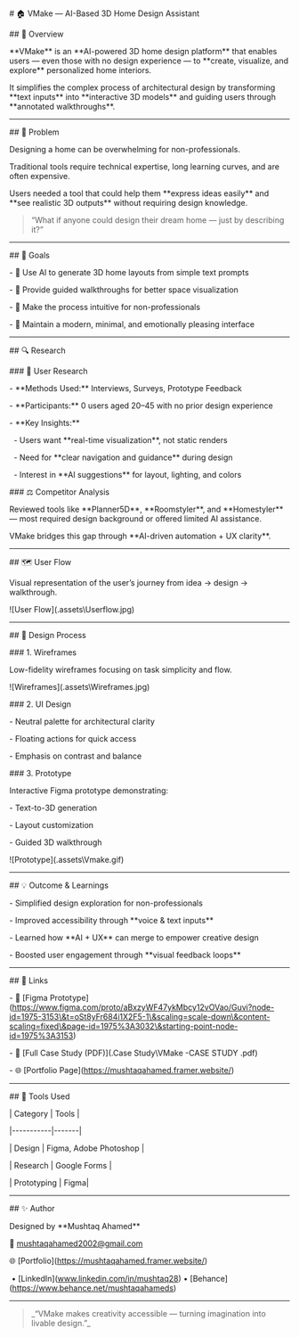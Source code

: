 \# 🏠 VMake — AI-Based 3D Home Design Assistant





\## 🧩 Overview

\*\*VMake\*\* is an \*\*AI-powered 3D home design platform\*\* that enables users — even those with no design experience — to \*\*create, visualize, and explore\*\* personalized home interiors.  

It simplifies the complex process of architectural design by transforming \*\*text inputs\*\* into \*\*interactive 3D models\*\* and guiding users through \*\*annotated walkthroughs\*\*.



---

\## 🧠 Problem

Designing a home can be overwhelming for non-professionals.  

Traditional tools require technical expertise, long learning curves, and are often expensive.  

Users needed a tool that could help them \*\*express ideas easily\*\* and \*\*see realistic 3D outputs\*\* without requiring design knowledge.



> “What if anyone could design their dream home — just by describing it?”



---



\## 🎯 Goals

\- 🤖 Use AI to generate 3D home layouts from simple text prompts  

\- 🏡 Provide guided walkthroughs for better space visualization  

\- 💬 Make the process intuitive for non-professionals  

\- 🎨 Maintain a modern, minimal, and emotionally pleasing interface  



---



\## 🔍 Research

\### 🧪 User Research

\- \*\*Methods Used:\*\* Interviews, Surveys, Prototype Feedback  

\- \*\*Participants:\*\* 0 users aged 20–45 with no prior design experience  

\- \*\*Key Insights:\*\*

&nbsp; - Users want \*\*real-time visualization\*\*, not static renders  

&nbsp; - Need for \*\*clear navigation and guidance\*\* during design  

&nbsp; - Interest in \*\*AI suggestions\*\* for layout, lighting, and colors  



\### ⚖️ Competitor Analysis

Reviewed tools like \*\*Planner5D\*\*, \*\*Roomstyler\*\*, and \*\*Homestyler\*\* — most required design background or offered limited AI assistance.  

VMake bridges this gap through \*\*AI-driven automation + UX clarity\*\*.



---



\## 🗺️ User Flow

Visual representation of the user’s journey from idea → design → walkthrough.  



!\[User Flow](.assets\\Userflow.jpg)



---



\## 🎨 Design Process

\### 1. Wireframes

Low-fidelity wireframes focusing on task simplicity and flow.  

!\[Wireframes](.assets\\Wireframes.jpg)



\### 2. UI Design

\- Neutral palette for architectural clarity  

\- Floating actions for quick access  

\- Emphasis on contrast and balance  



\### 3. Prototype

Interactive Figma prototype demonstrating:

\- Text-to-3D generation  

\- Layout customization  

\- Guided 3D walkthrough  



!\[Prototype](.assets\\Vmake.gif)



---



\## 💡 Outcome \& Learnings

\- Simplified design exploration for non-professionals  

\- Improved accessibility through \*\*voice \& text inputs\*\*  

\- Learned how \*\*AI + UX\*\* can merge to empower creative design  

\- Boosted user engagement through \*\*visual feedback loops\*\*  



---



\## 🔗 Links

\- 🎨 \[Figma Prototype](https://www.figma.com/proto/aBxzyWF47ykMbcy12vOVao/Guvi?node-id=1975-3153\&t=oSt8yFr684i1X2F5-1\&scaling=scale-down\&content-scaling=fixed\&page-id=1975%3A3032\&starting-point-node-id=1975%3A3153)  

\- 📄 \[Full Case Study (PDF)](.Case Study\VMake -CASE STUDY .pdf)  

\- 🌐 \[Portfolio Page](https://mushtaqahamed.framer.website/)



---



\## 🧰 Tools Used

| Category | Tools |

|-----------|-------|

| Design | Figma, Adobe Photoshop |

| Research | Google Forms |

| Prototyping | Figma|



---



\## ✨ Author

Designed by \*\*Mushtaq Ahamed\*\*  

📧 mushtaqahamed2002@gmail.com  

🌐 \[Portfolio](https://mushtaqahamed.framer.website/)

&nbsp;• \[LinkedIn](www.linkedin.com/in/mushtaq28) • \[Behance](https://www.behance.net/mushtaqahameds)



---



> \_“VMake makes creativity accessible — turning imagination into livable design.”\_



